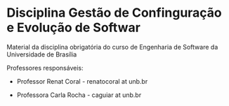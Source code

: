 # Disciplina Gestão de Confinguração e Evolução de Softwar

Material da disciplina obrigatória do curso de Engenharia de Software da Universidade de Brasília

Professores responsáveis:

- Professor Renat Coral - renatocoral at unb.br

- Professora Carla Rocha - caguiar at unb.br 
